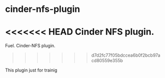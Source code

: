 # cinder-nfs-plugin
<<<<<<< HEAD
Cinder NFS plugin.
=======
Fuel. Cinder-NFS plugin.
>>>>>>> d7d2fc77f05bdccea6b0f2bcb97acd80559e355b

This plugin just for trainig
